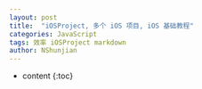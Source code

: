```yaml
---
layout: post
title:  "iOSProject, 多个 iOS 项目, iOS 基础教程"
categories: JavaScript
tags: 效率 iOSProject markdown
author: NShunjian
---
```


* content
{:toc}









